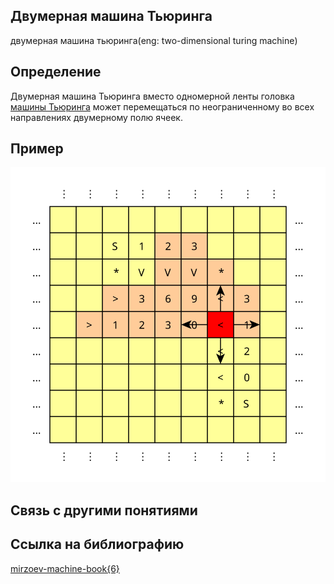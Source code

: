 ##   Двумерная машина Тьюринга
двумерная машина тьюринга(eng: two-dimensional turing machine) 

## Определение
Двумерная машина Тьюринга вместо одномерной ленты головка [машины Тьюринга](https://github.com/vernikkkkkkkkkkkkkkkkkkk/concept_new/blob/main/concept/turing%20machine.md) может перемещаться по неограниченному во всех направлениях двумерному полю ячеек.
## Пример
![two-dimensional turing machine](https://github.com/vernikkkkkkkkkkkkkkkkkkk/concept_new/blob/main/images/tm2d_memory.svg)


## Связь с другими понятиями

## Ccылка на библиографию
[mirzoev-machine-book{6}](https://github.com/vernikkkkkkkkkkkkkkkkkkk/concept_new/blob/main/bibliography/mirzoev-machine-book%7B6%7D.md)
